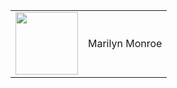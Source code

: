<table>
  <tr>
    <td><img src="https://cdn.midjourney.com/6f1e7d59-ab46-41a7-9e99-88885ae45654/0_0.png" width="100"/></td>
    <td>Marilyn Monroe</td>
  </tr>
</table>
